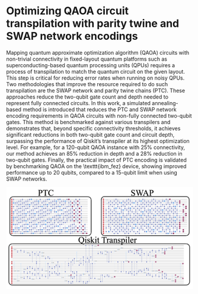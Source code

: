 # Optimizing QAOA circuit transpilation with parity twine and SWAP network encodings
Mapping quantum approximate optimization algorithm (QAOA) circuits with non-trivial connectivity in fixed-layout quantum platforms such as superconducting-based quantum processing units (QPUs) requires a process of transpilation to match the quantum circuit on the given layout. This step is critical for reducing error rates when running on noisy QPUs. Two methodologies that improve the resource required to do such transpilation are the SWAP network and parity twine chains (PTC). These approaches reduce the two-qubit gate count and depth needed to represent fully connected circuits. In this work, a simulated annealing-based method is introduced that reduces the PTC and SWAP network encoding requirements in QAOA circuits with non-fully connected two-qubit gates. This method is benchmarked against various transpilers and demonstrates that, beyond specific connectivity thresholds, it achieves significant reductions in both two-qubit gate count and circuit depth, surpassing the performance of Qiskit’s transpiler at its highest optimization level. For example, for a 120-qubit QAOA instance with 25\% connectivity, our method achieves an 85\% reduction in depth and a 28\% reduction in two-qubit gates. Finally, the practical impact of PTC encoding is validated by benchmarking QAOA on the \texttt{ibm\_fez} device, showing improved performance up to 20 qubits, compared to a 15-qubit limit when using SWAP networks.


![Alt text](paper-transpilation.png)




